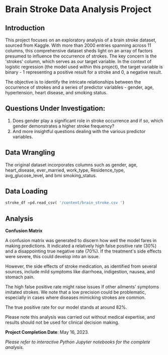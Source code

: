 # Brain Stroke Data Analysis Project

## Introduction
This project focuses on an exploratory analysis of a brain stroke dataset, sourced from Kaggle. With more than 2000 entries spanning across 11 columns, this comprehensive dataset sheds light on an array of factors presumed to influence the occurrence of strokes. The key concern is the 'strokes' column, which serves as our target variable. In the context of logistic regression (the model used within this project), the target variable is binary - 1 representing a positive result for a stroke and 0, a negative result. 

The objective is to identify the intricate relationships between the occurrence of strokes and a series of predictor variables - gender, age, hypertension, heart disease, and smoking status. 

## Questions Under Investigation:
1. Does gender play a significant role in stroke occurrence and if so, which gender demonstrates a higher stroke frequency?
2. And more insightful questions dealing with the various predictor variables.

## Data Wrangling

The original dataset incorporates columns such as gender, age, heart_disease, ever_married, work_type, Residence_type, avg_glucose_level, and bmi smoking_status. 

## Data Loading
```python
stroke_df =pd.read_csv( '/content/brain_stroke.csv ')
```

## Analysis

**Confusion Matrix**

A confusion matrix was generated to discern how well the model fares in making predictions. It indicated a relatively high false positive rate (30%) and a disappointing true negative rate (70%). If the treatment's side effects were severe, this could develop into an issue. 

However, the side effects of stroke medication, as identified from several sources, include mild symptoms like diarrhoea, indigestion, nausea, and stomach pain. 

The high false positive rate might raise issues if other ailments' symptoms imitated strokes. We note that a low precision could be problematic, especially in cases where diseases mimicking strokes are common. 

The true positive rate for our model stands at around 82%.

Please note this analysis was carried out without medical expertise, and results should not be used for clinical decision making.

**Project Completion Date**: May 16, 2023.

*Please refer to interactive Python Jupyter notebooks for the complete analysis.* 

